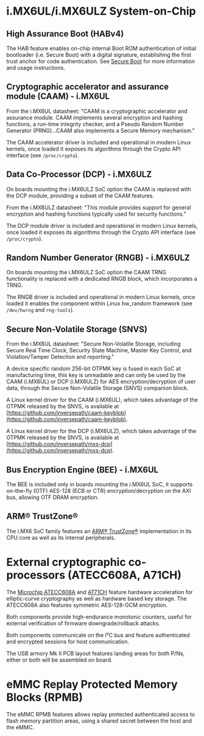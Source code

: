 # i.MX6UL/i.MX6ULZ System-on-Chip

## High Assurance Boot (HABv4)

The HAB feature enables on-chip internal Boot ROM authentication of initial
bootloader (i.e. Secure Boot) with a digital signature, establishing the first
trust anchor for code authentication. See
[Secure Boot](https://github.com/inversepath/usbarmory/wiki/Secure-boot-(Mk-II)) for
more information and usage instructions.

## Cryptographic accelerator and assurance module (CAAM) - i.MX6UL

From the i.MX6UL datasheet: "CAAM is a cryptographic accelerator and assurance
module. CAAM implements several encryption and hashing functions, a run-time
integrity checker, and a Pseudo Random Number Generator (PRNG)...CAAM also
implements a Secure Memory mechanism."

The CAAM accelerator driver is included and operational in modern Linux
kernels, once loaded it exposes its algorithms through the Crypto API interface
(see `/proc/crypto`).

## Data Co-Processor (DCP) - i.MX6ULZ

On boards mounting the i.MX6ULZ SoC option the CAAM is replaced with the DCP
module, providing a subset of the CAAM features.

From the i.MX6ULZ datasheet: "This module provides support for general
encryption and hashing functions typically used for security functions."

The DCP module driver is included and operational in modern Linux kernels, once
loaded it exposes its algorithms through the Crypto API interface (see
`/proc/crypto`).

## Random Number Generator (RNGB) - i.MX6ULZ

On boards mounting the i.MX6ULZ SoC option the CAAM TRNG functionality is
replaced with a dedicated RNGB block, which incorporates a TRNG.

The RNGB driver is included and operational in modern Linux kernels, once
loaded it enables the component within Linux hw_random framework (see
`/dev/hwrng` and `rng-tools`).

## Secure Non-Volatile Storage (SNVS)

From the i.MX6UL datasheet: "Secure Non-Volatile Storage, including Secure Real
Time Clock, Security State Machine, Master Key Control, and Violation/Tamper
Detection and reporting."

A device specific random 256-bit OTPMK key is fused in each SoC at
manufacturing time, this key is unreadable and can only be used by the CAAM
(i.MX6UL) or DCP (i.MX6ULZ) for AES encryption/decryption of user data, through
the Secure Non-Volatile Storage (SNVS) companion block.

A Linux kernel driver for the CAAM (i.MX6UL), which takes advantage of the
OTPMK released by the SNVS, is available at
[https://github.com/inversepath/caam-keyblob](https://github.com/inversepath/caam-keyblob).

A Linux kernel driver for the DCP (i.MX6ULZ), which takes advantage of the
OTPMK released by the SNVS, is available at
[https://github.com/inversepath/mxs-dcp](https://github.com/inversepath/mxs-dcp).

## Bus Encryption Engine (BEE) - i.MX6UL

The BEE is included only in boards mounting the i.MX6UL SoC, it supports
on-the-fly (OTF) AES-128 (ECB or CTR) encryption/decryption on the AXI bus,
allowing OTF DRAM encryption.

## ARM® TrustZone®

The i.MX6 SoC family features an [ARM® TrustZone®](http://www.arm.com/products/processors/technologies/trustzone/)
implementation in its CPU core as well as its internal peripherals.

# External cryptographic co-processors (ATECC608A, A71CH)

The [Microchip ATECC608A](https://www.microchip.com/wwwproducts/en/ATECC608A) and
[AT71CH](https://www.nxp.com/products/identification-and-security/authentication/plug-and-trust-the-fast-easy-way-to-deploy-secure-iot-connections:A71CH)
feature hardware acceleration for elliptic-curve cryptography as well as
hardware based key storage. The ATECC608A also features symmetric AES-128-GCM encryption.

Both components provide high-endurance monotonic counters, useful for external
verification of firmware downgrade/rollback attacks.

Both components communicate on the I²C bus and feature authenticated and
encrypted sessions for host communication.

The USB armory Mk II PCB layout features landing areas for both P/Ns, either or
both will be assembled on board.

# eMMC Replay Protected Memory Blocks (RPMB)

The eMMC RPMB features allows replay protected authenticated access to flash
memory partition areas, using a shared secret between the host and the eMMC.
